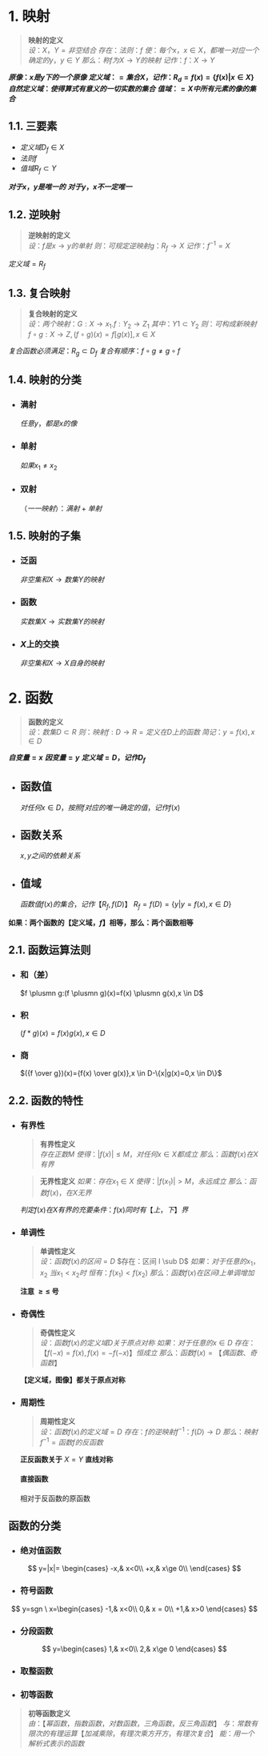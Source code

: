 # 1. 映射

>**映射的定义** <br>
$设：X，Y=非空结合$
$存在：法则：f$
$使：每个x，x\in X，都唯一对应一个确定的y，y\in Y$
$那么：称f为X\to Y的映射$
$记作：f：X\to Y$

**$原像：x是y下的一个原像$**
**$定义域：= 集合X，记作：R_d=f(x)=\{f(x)|x\in X\}$**
**$自然定义域：使得算式有意义的一切实数的集合$**
**$值域：=X中所有元素的像的集合$**

## 1.1. 三要素

- $定义域D_f\in X$
- $法则 f$
- $值域 R_f \subset Y$

**$对于x，y是唯一的$**
**$对于y，x不一定唯一$**

## 1.2. 逆映射

>**逆映射的定义**<br>
$设：f是x\to y的单射$
$则：可规定逆映射g：R_f\to X$
$记作：f^{-1}=X$

$定义域=R_f$

## 1.3. 复合映射

>**复合映射的定义**<br>
$设：两个映射：G:X \to x_1.f:Y_2 \to Z_1$
$其中：Y1 \subset Y_2$
$则：可构成新映射f \circ g:X \to Z,(f \circ g)(x)=f[g(x)],x \in X$

$复合函数必须满足：R_g \subset D_f$
$复合有顺序：f \circ g \not= g \circ f$

## 1.4. 映射的分类

- ### 满射
  $任意y，都是x的像$
- ### 单射
  $如果x_1 \not ={x_2}$
- ### 双射
  $（一 一映射）：满射 + 单射$

## 1.5. 映射的子集

- ### 泛函

  $非空集和 X \to 数集Y的映射$

- ### 函数

  $实数集X \to 实数集 Y 的映射$

- ### $X$上的交换

  $非空集和 X \to X 自身的映射$

# 2. 函数

>**函数的定义**<br>
$设：数集 D \subset R$
$则：映射 f:D \to R= 定义在 D 上的函数$
$简记：y=f(x),x \in D$

**$自变量=x$**
**$因变量=y$**
**$定义域=D，记作D_f$**

- ## 函数值

  $对任何 x \in D，按照 f 对应的唯一确定的值，记作f(x)$

- ## 函数关系
 
  $x,y之间的依赖关系$

- ## 值域

  $函数值f(x)的集合，记作【R_f,f(D)】$
  $R_f=f(D)=\{y|y=f(x),x \in D\}$

**如果：两个函数的【定义域，$f$】相等，那么：两个函数相等**

## 2.1. 函数运算法则

- ### 和（差）

  $f \plusmn g:(f \plusmn g)(x)=f(x) \plusmn g(x),x \in D$

- ### 积

  $(f*g)(x)=f(x)g(x),x \in D$

- ### 商

  $({f \over g})(x)={f(x) \over g(x)},x \in D-\{x|g(x)=0,x \in D\}$

## 2.2. 函数的特性

- ### 有界性

  >**有界性定义**<br>
  $存在正数M$
  $使得：|f(x)| \le M，对任何 x \in X 都成立$
  $那么：函数 f(x) 在 X 有界$

  >**无界性定义**
  $如果：存在x_1 \in X$
  $使得：|f(x_1)|>M，永远成立$
  $那么：函数 f(x)，在 X 无界$
  
  $判定 f(x) 在 X 有界的充要条件：f(x)同时有【上，下】界$

- ### 单调性

  >**单调性定义**<br>
  $设：函数 f(x) 的区间 =D$
  $存在：区间 I \sub D$
  $如果：对于任意的 x_1，x_2$
  $当 x_1 < x_2 时$
  $恒有：f(x_1)<f(x_2)$
  $那么：函数 f(x) 在区间 I 上单调增加$

    **注意 $\ge\le$ 号**

- ### 奇偶性

  >**奇偶性定义**<br>
  $设：函数 f(x) 的定义域 D 关于原点对称$
  $如果：对于任意的 x \in D$
  $存在：【f(-x)=f(x),f(x)=-f(-x)】恒成立$
  $那么：函数 f(x)=【偶函数、奇函数】$

  **【定义域，图像】都关于原点对称**

- ### 周期性

  >**周期性定义**<br>
  $设：函数 f(x) 的定义域 = D$
  $存在：f 的逆映射 f^{-1}：f(D) \to D$
  $那么：映射 f^{-1}= 函数 f 的反函数$

  **正反函数关于** $X=Y$ **直线对称**

  #### 直接函数
  
  相对于反函数的原函数
  
## 函数的分类

- ### 绝对值函数

$$
y=|x|=
    \begin{cases}
    -x,& x<0\\
    +x,& x\ge 0\\
\end{cases}
$$

- ### 符号函数

$$
y=sgn \ x=\begin{cases}
    -1,& x<0\\
    0,& x = 0\\
    +1,& x>0
\end{cases}
$$

- ### 分段函数

$$
y=\begin{cases}
    1,& x<0\\
    2,& x\ge 0
\end{cases}
$$

- ### 取整函数

- ### 初等函数

>**初等函数定义**<br>
$由：【幂函数，指数函数，对数函数，三角函数，反三角函数】$
$与：常数有限次的有理运算【加减乘除，有理次乘方开方，有理次复合】$
$能：用一个解析式表示的函数$